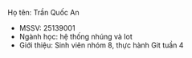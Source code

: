  Họ tên: Trần Quốc An
- MSSV: 25139001
- Ngành học: hệ thống nhúng và Iot
- Giới thiệu: Sinh viên nhóm 8, thực hành Git tuần 4
